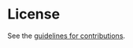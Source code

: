 # License

See the
[guidelines for contributions](https://github.com/arnt/regext-epp-variants/blob/main/CONTRIBUTING.md).

